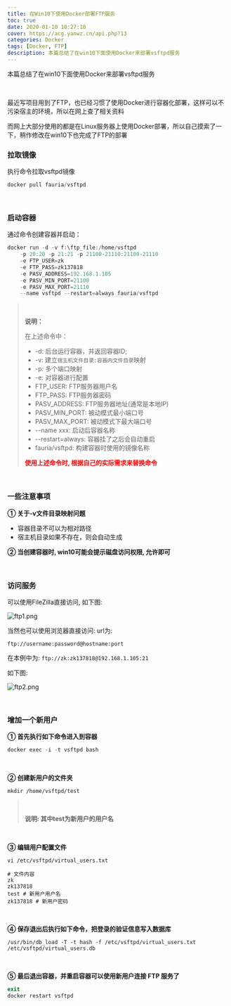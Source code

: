```yaml
---
title: 在Win10下使用Docker部署FTP服务
toc: true
date: 2020-01-10 10:27:18
cover: https://acg.yanwz.cn/api.php?13
categories: Docker
tags: [Docker, FTP]
description: 本篇总结了在win10下面使用Docker来部署vsftpd服务
---
```


本篇总结了在win10下面使用Docker来部署vsftpd服务

<br/>

<!--more-->

最近写项目用到了FTP，也已经习惯了使用Docker进行容器化部署，这样可以不污染宿主的环境，所以在网上查了相关资料

而网上大部分使用的都是在Linux服务器上使用Docker部署，所以自己摸索了一下，稍作修改在win10下也完成了FTP的部署

### 拉取镜像

执行命令拉取vsftpd镜像

```powershell
docker pull fauria/vsftpd
```

<br/>

### 启动容器

通过命令创建容器并启动：

```powershell
docker run -d -v f:\ftp_file:/home/vsftpd 
    -p 20:20 -p 21:21 -p 21100-21110:21100-21110
    -e FTP_USER=zk 
    -e FTP_PASS=zk137818 
    -e PASV_ADDRESS=192.168.1.105 
    -e PASV_MIN_PORT=21100 
    -e PASV_MAX_PORT=21110 
    --name vsftpd --restart=always fauria/vsftpd
```

><br/>
>
>**说明：**
>
>在上述命令中：
>
>-   -d: 后台运行容器，并返回容器ID;
>-   -v: 建立`宿主机文件目录:容器内文件目录`映射
>-   -p: 多个端口映射
>-   -e: 对容器进行配置
>    -   FTP_USER: FTP服务器用户名
>    -   FTP_PASS: FTP服务器密码
>    -   PASV_ADDRESS: FTP服务器地址(通常是本地IP)
>    -   PASV_MIN_PORT: 被动模式最小端口号
>    -   PASV_MAX_PORT: 被动模式下最大端口号
>-   --name xxx: 启动后容器名称
>-   --restart=always: 容器挂了之后会自动重启
>-   fauria/vsftpd: 构建容器时使用的镜像名称
>
><font color="#ff0000">**使用上述命令时, 根据自己的实际需求来替换命令**</font>

<br/>

### 一些注意事项

**① 关于-v文件目录映射问题**

-   容器目录不可以为相对路径
-   宿主机目录如果不存在，则会自动生成

**② 当创建容器时, win10可能会提示磁盘访问权限, 允许即可**

<br/>

### 访问服务

可以使用FileZilla直接访问, 如下图:

![ftp1.png](https://cdn.jsdelivr.net/gh/jasonkayzk/blog_static@master/images/ftp1.png)

当然也可以使用浏览器直接访问: url为:

```
ftp://username:password@hostname:port
```

在本例中为: `ftp://zk:zk137818@192.168.1.105:21`

如下图:

![ftp2.png](https://cdn.jsdelivr.net/gh/jasonkayzk/blog_static@master/images/ftp2.png)

<br/>

### 增加一个新用户

**① 首先执行如下命令进入到容器**

```powershell
docker exec -i -t vsftpd bash
```

<br/>

**② 创建新用户的文件夹**

```shell
mkdir /home/vsftpd/test
```

><br/>
>
>**说明: 其中test为新用户的用户名**

<br/>

**③  编辑用户配置文件**

```shell
vi /etc/vsftpd/virtual_users.txt

# 文件内容
zk
zk137818
test # 新用户用户名
zk137818 # 新用户密码
```

<br/>

**④ 保存退出后执行如下命令，把登录的验证信息写入数据库**

```shell
/usr/bin/db_load -T -t hash -f /etc/vsftpd/virtual_users.txt /etc/vsftpd/virtual_users.db
```

<br/>

**⑤ 最后退出容器，并重启容器可以使用新用户连接 FTP 服务了**

```powershell
exit
docker restart vsftpd
```

<br/>